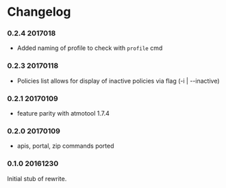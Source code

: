 # Changelog

### 0.2.4 2017018

* Added naming of profile to check with `profile` cmd

### 0.2.3 20170118

* Policies list allows for display of inactive policies via flag (-i | --inactive)

### 0.2.1 20170109

* feature parity with atmotool 1.7.4

### 0.2.0 20170109

* apis, portal, zip commands ported


### 0.1.0 20161230

Initial stub of rewrite.
